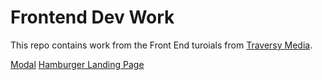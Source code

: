 # Frontend Dev Work

This repo contains work from the Front End turoials from [Traversy Media](https://www.youtube.com/channel/UC29ju8bIPH5as8OGnQzwJyA).

[Modal](https://github.com/grantaguinaldo/frontend/tree/master/modal)
[Hamburger Landing Page](https://github.com/grantaguinaldo/frontend/tree/master/hambuger)